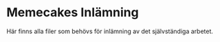 Memecakes Inlämning
===================

Här finns alla filer som behövs för inlämning av det självständiga arbetet.
